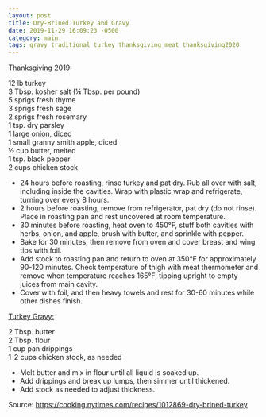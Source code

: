 ```yaml
---
layout: post
title: Dry-Brined Turkey and Gravy
date: 2019-11-29 16:09:23 -0500
category: main
tags: gravy traditional turkey thanksgiving meat thanksgiving2020
---
```

Thanksgiving 2019:  
  
12 lb turkey  
3 Tbsp. kosher salt (¼ Tbsp. per pound)  
5 sprigs fresh thyme  
3 sprigs fresh sage  
2 sprigs fresh rosemary  
1 tsp. dry parsley  
1 large onion, diced  
1 small granny smith apple, diced  
½ cup butter, melted  
1 tsp. black pepper  
2 cups chicken stock  
<ul>
 	<li>24 hours before roasting, rinse turkey and pat dry. Rub all over with salt, including inside the cavities. Wrap with plastic wrap and refrigerate, turning over every 8 hours.</li>
 	<li>2 hours before roasting, remove from refrigerator, pat dry (do not rinse). Place in roasting pan and rest uncovered at room temperature.</li>
 	<li>30 minutes before roasting, heat oven to 450°F, stuff both cavities with herbs, onion, and apple, brush with butter, and sprinkle with pepper.</li>
 	<li>Bake for 30 minutes, then remove from oven and cover breast and wing tips with foil.</li>
 	<li>Add stock to roasting pan and return to oven at 350°F for approximately 90-120 minutes. Check temperature of thigh with meat thermometer and remove when temperature reaches 165°F, tipping upright to empty juices from main cavity.</li>
 	<li>Cover with foil, and then heavy towels and rest for 30-60 minutes while other dishes finish.</li>
</ul>
<span style="text-decoration: underline;">Turkey Gravy:</span>
  
2 Tbsp. butter  
2 Tbsp. flour  
1 cup pan drippings  
1-2 cups chicken stock, as needed  
<ul>
 	<li>Melt butter and mix in flour until all liquid is soaked up.</li>
 	<li>Add drippings and break up lumps, then simmer until thickened.</li>
 	<li>Add stock as needed to adjust thickness.</li>
</ul>
Source: <a href="https://cooking.nytimes.com/recipes/1012869-dry-brined-turkey">https://cooking.nytimes.com/recipes/1012869-dry-brined-turkey</a>
